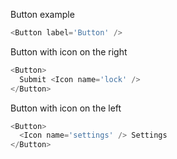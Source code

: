 Button example

```js
<Button label='Button' />
```

Button with icon on the right

```js
<Button>
  Submit <Icon name='lock' />
</Button>
```

Button with icon on the left

```js
<Button>
  <Icon name='settings' /> Settings
</Button>
```